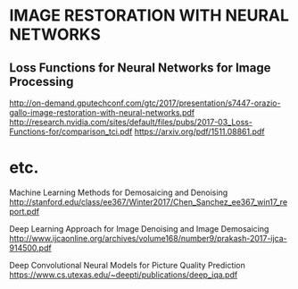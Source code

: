 # IMAGE RESTORATION WITH NEURAL NETWORKS  
## Loss Functions for Neural Networks for Image Processing  
http://on-demand.gputechconf.com/gtc/2017/presentation/s7447-orazio-gallo-image-restoration-with-neural-networks.pdf
http://research.nvidia.com/sites/default/files/pubs/2017-03_Loss-Functions-for/comparison_tci.pdf
https://arxiv.org/pdf/1511.08861.pdf

# etc. 
Machine Learning Methods for Demosaicing and Denoising  
http://stanford.edu/class/ee367/Winter2017/Chen_Sanchez_ee367_win17_report.pdf

Deep Learning Approach for Image Denoising and Image Demosaicing  
http://www.ijcaonline.org/archives/volume168/number9/prakash-2017-ijca-914500.pdf  

Deep Convolutional Neural Models for Picture Quality Prediction  
https://www.cs.utexas.edu/~deepti/publications/deep_iqa.pdf  

